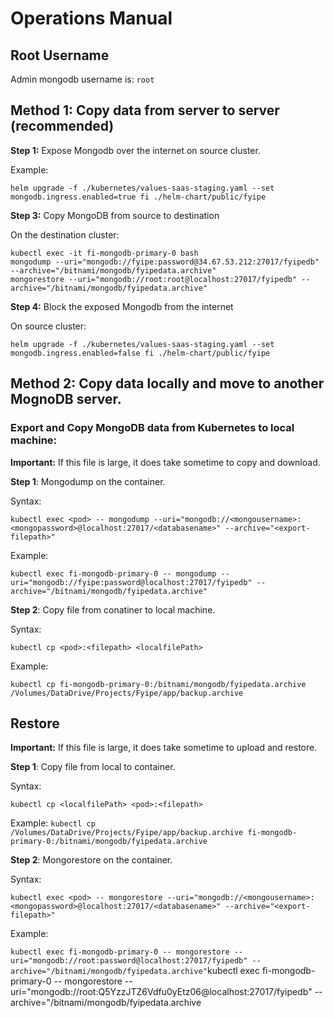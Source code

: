 # Operations Manual

## Root Username

Admin mongodb username is: `root`

## Method 1: Copy data from server to server (recommended)

**Step 1:** Expose Mongodb over the internet on source cluster. 

Example: 

`helm upgrade -f ./kubernetes/values-saas-staging.yaml --set mongodb.ingress.enabled=true fi ./helm-chart/public/fyipe`

**Step 3:** Copy MongoDB from source to destination

On the destination cluster: 

```
kubectl exec -it fi-mongodb-primary-0 bash
mongodump --uri="mongodb://fyipe:password@34.67.53.212:27017/fyipedb" --archive="/bitnami/mongodb/fyipedata.archive"
mongorestore --uri="mongodb://root:root@localhost:27017/fyipedb" --archive="/bitnami/mongodb/fyipedata.archive"
```

**Step 4:** Block the exposed Mongodb from the internet

On source cluster: 

`helm upgrade -f ./kubernetes/values-saas-staging.yaml --set mongodb.ingress.enabled=false fi ./helm-chart/public/fyipe`

## Method 2: Copy data locally and move to another MognoDB server. 

### Export and Copy MongoDB data from Kubernetes to local machine: 

**Important:** If this file is large, it does take sometime to copy and download.

**Step 1**: Mongodump on the container.

Syntax: 

`kubectl exec <pod> -- mongodump --uri="mongodb://<mongousername>:<mongopassword>@localhost:27017/<databasename>" --archive="<export-filepath>"`

Example: 

`kubectl exec fi-mongodb-primary-0 -- mongodump --uri="mongodb://fyipe:password@localhost:27017/fyipedb" --archive="/bitnami/mongodb/fyipedata.archive"`

**Step 2**: Copy file from conatiner to local machine. 

Syntax: 

`kubectl cp <pod>:<filepath> <localfilePath>`

Example:

`kubectl cp fi-mongodb-primary-0:/bitnami/mongodb/fyipedata.archive /Volumes/DataDrive/Projects/Fyipe/app/backup.archive`


## Restore

**Important:** If this file is large, it does take sometime to upload and restore.

**Step 1**: Copy file from local to container. 

Syntax: 

`kubectl cp <localfilePath> <pod>:<filepath> `

Example: 
`kubectl cp /Volumes/DataDrive/Projects/Fyipe/app/backup.archive fi-mongodb-primary-0:/bitnami/mongodb/fyipedata.archive`


**Step 2**: Mongorestore on the container.

Syntax: 

`kubectl exec <pod> -- mongorestore --uri="mongodb://<mongousername>:<mongopassword>@localhost:27017/<databasename>" --archive="<export-filepath>"`

Example: 

`kubectl exec fi-mongodb-primary-0 -- mongorestore --uri="mongodb://root:password@localhost:27017/fyipedb" --archive="/bitnami/mongodb/fyipedata.archive"`kubectl exec fi-mongodb-primary-0 -- mongorestore --uri="mongodb://root:Q5YzzJTZ6Vdfu0yEtz06@localhost:27017/fyipedb" --archive="/bitnami/mongodb/fyipedata.archive